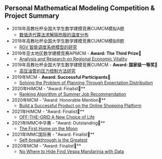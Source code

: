 ## Personal Mathematical Modeling Competition & Project Summary

* 2018年高教社杯全国大学生数学建模竞赛CUMCM模拟A题
  * [数值迭代算法求解隔热服的温度分布](https://github.com/ArtificialIntelligenceBirdMan/MathematicalModeling/tree/main/2018%20CUMCM-A)
* 2018年高教社杯全国大学生数学建模竞赛CUMCM模拟B题
  * [RGV 智能调度系统模型的研究](https://github.com/ArtificialIntelligenceBirdMan/MathematicalModeling/tree/main/2018%20CUMCM-B)
* 2019年亚太地区数学建模竞赛APMCM - **Award: The Third Prize🥉**
  * [Analysis and Research on Regional Economic Vitality](https://github.com/ArtificialIntelligenceBirdMan/MathematicalModeling/tree/main/2019%20APMCM)
* 2019年高教社杯全国大学生数学建模竞赛CUMCM - **Award: 国家级一等奖🥇**
  * [高压油管的压力控制方法研究](https://github.com/ArtificialIntelligenceBirdMan/MathematicalModeling/tree/main/2019%20CUMCM)
* 2019年MCM - **Award: Successful Participants🥉**
  * [Solving the Problem of Planning Through Expectation Distribution](https://github.com/ArtificialIntelligenceBirdMan/MathematicalModeling/tree/main/2019%20MCM)
* 2020年HiMCM - "Award: Finalist🥇**
  * [Ranking Algorithm of Summer Job Recommendation](https://github.com/ArtificialIntelligenceBirdMan/MathematicalModeling/tree/main/2020%20HiMCM)
* 2020年MCM - "Award: Honorable Mention🥈**
  * [Build a Successful Product on the Online Shopping Platform](https://github.com/ArtificialIntelligenceBirdMan/MathematicalModeling/tree/main/2020%20MCM)
* 2021年HiMCM - "Award: Finalist🥇**
  * [OFF-THE-GRID A New Choice of Life](https://github.com/ArtificialIntelligenceBirdMan/MathematicalModeling/tree/main/2021%20HiMCM)
* 2021年IMMC中华赛 - "Award: Outstanding🥇**
  * [The First Home on the Moon](https://github.com/ArtificialIntelligenceBirdMan/MathematicalModeling/tree/main/2021%20IMMC%20China)
* 2021年IMMC国际赛 - "Award: Finalist🥇**
  * [Self-breakthrough is the Greatest](https://github.com/ArtificialIntelligenceBirdMan/MathematicalModeling/tree/main/2021%20IMMC%20International)
* 2020年MCM - "Award: Finalist🥇**
  * [No Where to Hide Find Vespa Mandarinia with Data](https://github.com/ArtificialIntelligenceBirdMan/MathematicalModeling/tree/main/2021%20MCM)
